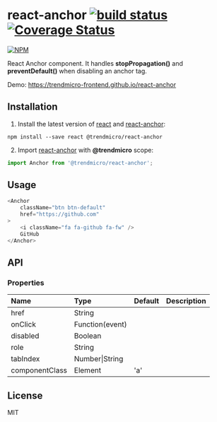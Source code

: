 # react-anchor [![build status](https://travis-ci.org/trendmicro-frontend/react-anchor.svg?branch=master)](https://travis-ci.org/trendmicro-frontend/react-anchor) [![Coverage Status](https://coveralls.io/repos/github/trendmicro-frontend/react-anchor/badge.svg?branch=master)](https://coveralls.io/github/trendmicro-frontend/react-anchor?branch=master)

[![NPM](https://nodei.co/npm/@trendmicro/react-anchor.png?downloads=true&stars=true)](https://nodei.co/npm/@trendmicro/react-anchor/)

React Anchor component. It handles <b>stopPropagation()</b> and <b>preventDefault()</b> when disabling an anchor tag.

Demo: https://trendmicro-frontend.github.io/react-anchor

## Installation

1. Install the latest version of [react](https://github.com/facebook/react) and [react-anchor](https://github.com/trendmicro-frontend/react-anchor):

  ```
  npm install --save react @trendmicro/react-anchor
  ```

2. Import [react-anchor](https://github.com/trendmicro-frontend/react-anchor) with <b>@trendmicro</b> scope:
  ```js
  import Anchor from '@trendmicro/react-anchor';
  ```

## Usage

```js
<Anchor
    className="btn btn-default"
    href="https://github.com"
>
    <i className="fa fa-github fa-fw" />
    GitHub
</Anchor>
```


## API

### Properties

<table>
  <thead>
    <tr>
      <th align="left">Name</th>
      <th align="left">Type</th>
      <th>Default</th>
      <th>Description</th>
    </tr>
  </thead>
  <tbody>
    <tr>
      <td>href</td>
      <td>String</td>
      <td></td>
      <td></td>
    </tr>
    <tr>
      <td>onClick</td>
      <td>Function(event)</td>
      <td></td>
      <td></td>
    </tr>
    <tr>
      <td>disabled</td>
      <td>Boolean</td>
      <td></td>
      <td></td>
    </tr>
    <tr>
      <td>role</td>
      <td>String</td>
      <td></td>
      <td></td>
    </tr>
    <tr>
      <td>tabIndex</td>
      <td>Number|String</td>
      <td></td>
      <td></td>
    </tr>
    <tr>
      <td>componentClass</td>
      <td>Element</td>
      <td>'a'</td>
      <td></td>
    </tr>
  </tbody>
</table>

## License

MIT
